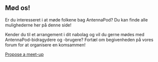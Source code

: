 ## Mød os!

Er du interesseret i at møde folkene bag AntennaPod? Du kan finde alle
mulighederne her på denne side!

Kender du til et arrangement i dit nabolag og vil du gerne mødes med
AntennaPod-bidragydere og -brugere? Fortæl om begivenheden på vores forum for at
organisere en komsammen!

[Propose a meet-up](https://forum.antennapod.org)
